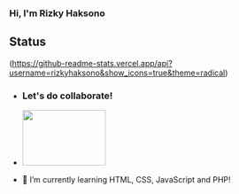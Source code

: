 ### Hi, I'm Rizky Haksono

## Status
(https://github-readme-stats.vercel.app/api?username=rizkyhaksono&show_icons=true&theme=radical)

- <h3>Let's do collaborate!</h3>

- <img src="https://media.giphy.com/media/rFfmUWVMOyKVG/giphy.gif" width="150" height="100" />

- 🌱 I’m currently learning HTML, CSS, JavaScript and PHP! 

<!---
rizkyhaksono/rizkyhaksono is a ✨ special ✨ repository because its `README.md` (this file) appears on your GitHub profile.
You can click the Preview link to take a look at your changes.
--->
